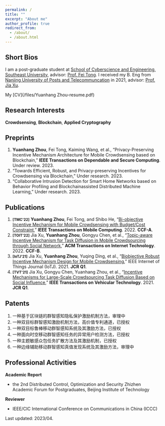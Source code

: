 ```yaml
---
permalink: /
title: ""
excerpt: "About me"
author_profile: true
redirect_from: 
  - /about/
  - /about.html
---
```


Short Bios
------
I am a post-graduate student at [School of Cyberscience and Engineering, Southeast University](https://cyber.seu.edu.cn/), advisor: [Prof. Fei Tong](https://cyber.seu.edu.cn/tf4/list.htm). I received my B. Eng from [Nanjing University of Posts and Telecommuncation](http://www.njupt.edu.cn/) in 2021, advisor: [Prof. Jia Xu](https://xujia-njupt.github.io/xujia.github.io/).

My [CV](/files/Yuanhang Zhou-resume.pdf)

Research Interests
------
**Crowdsensing**, **Blockchain**, **Applied Cryptography**

Preprints
------
1. **Yuanhang Zhou**, Fei Tong, Kaiming Wang, et al., “Privacy-Preserving Incentive Mechanism Architecture
for Mobile Crowdsensing based on Blockchain,” **IEEE Transactions on Dependable and Secure Computing**. Under review. 2023.
1. “Towards Efficient, Robust, and Privacy-preserving Incentives for Crowdsensing via Blockchain,” Under
research. 2023.
1. “Collaborative Intrusion Detection for Smart Home Networks based on Behavior Profiling and Blockchainassisted Distributed Machine Learning,” Under research. 2023.

Publications
------
1. **<small>[TMC'22]</small>** **Yuanhang Zhou**, Fei Tong, and Shibo He, “[Bi-objective Incentive Mechanism for Mobile Crowdsensing with Budget/Cost Constraint](https://ieeexplore.ieee.org/abstract/document/9992184),” **IEEE Transactions on Mobile Computing**. 2022. **CCF-A**.
1. **<small>[TOIT'22]</small>** Jia Xu, **Yuanhang Zhou**, Gongyu Chen, et al., “[Topic-aware Incentive Mechanism for Task Diffusion in Mobile Crowdsourcing through Social Network](https://dl.acm.org/doi/abs/10.1145/3487580),” **ACM Transactions on Internet Technology**. 2022. **CCF-B**.
1. **<small>[IoTJ'21]</small>** Jia Xu, **Yuanhang Zhou**, Yuqing Ding, et al., “[Biobjective Robust Incentive Mechanism Design for Mobile Crowdsensing](https://ieeexplore.ieee.org/abstract/document/9403382),” IEEE Internet of Things Journal (IoTJ). 2021. **JCR Q1**.
1. **<small>[TVT'21]</small>** Jia Xu, Gongyu Chen, Yuanhang Zhou, et al., “[Incentive Mechanisms for Large-Scale Crowdsourcing Task Diffusion Based on Social Influence](https://ieeexplore.ieee.org/abstract/document/9369101),” **IEEE Transactions on Vehicular Technology**. 2021. **JCR Q1**.

Patents
------
1. 一种基于区块链的群智感知隐私保护激励机制方法，审理中 
1. 一种双目标群智感知激励机制方法，高价值专利通道，已授权 
1. 一种双目标鲁棒移动群智感知系统及其激励方法，已授权
1. 一种面向时空移动群智感知任务的异常用户检测方法，已授权
1. 一种主题敏感众包任务扩散方法及其激励机制，已授权
1. 一种边缘辅助移动群智感知真值发现系统及其激励方法，审理中

Professional Activities
-----
**Academic Report**
- the 2nd Distributed Control, Optimization and Security Zhizhen Academic Forum for Postgraduates, Beijing Institute of Technology

**Reviewer**
- IEEE/CIC International Conference on Communications in China (ICCC)


Last updated: 2023/04.
